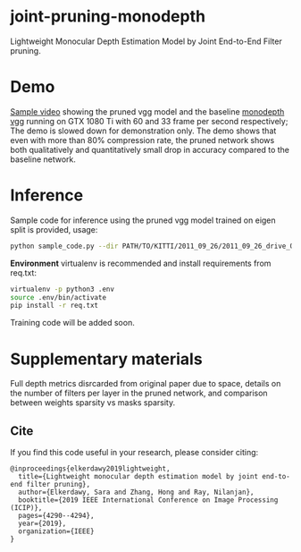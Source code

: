 # joint-pruning-monodepth
Lightweight Monocular Depth Estimation Model by Joint End-to-End Filter pruning.

# **Demo**
[Sample video](https://www.youtube.com/watch?v=gSkuJB7Or5w) showing the pruned vgg model and the baseline [monodepth vgg](https://github.com/mrharicot/monodepth "monodepth vgg") running on GTX 1080 Ti with 60 and 33 frame per second respectively; The demo is slowed down for demonstration only. The demo shows that even with more than 80% compression rate, the pruned network shows both qualitatively and quantitatively small drop in accuracy compared to the baseline network.

# Inference
Sample code for inference using the pruned vgg model trained on eigen split is provided, usage:
```bash
python sample_code.py --dir PATH/TO/KITTI/2011_09_26/2011_09_26_drive_0064_sync/image_02/data/ --checkpoint_path model/model-0.data-00000-of-00001
```

**Environment**
virtualenv is recommended and install requirements from req.txt:
```bash
virtualenv -p python3 .env
source .env/bin/activate
pip install -r req.txt
```

Training code will be added soon.

# Supplementary materials
Full depth metrics disrcarded from original paper due to space, details on the number of filters per layer in the pruned network, and comparison between weights sparsity vs masks sparsity.

## Cite 
If you find this code useful in your research, please consider citing:
```
@inproceedings{elkerdawy2019lightweight,
  title={Lightweight monocular depth estimation model by joint end-to-end filter pruning},
  author={Elkerdawy, Sara and Zhang, Hong and Ray, Nilanjan},
  booktitle={2019 IEEE International Conference on Image Processing (ICIP)},
  pages={4290--4294},
  year={2019},
  organization={IEEE}
}
```
